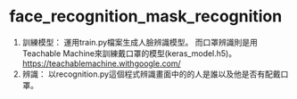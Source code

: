 # face_recognition_mask_recognition

1. 訓練模型：
運用train.py檔案生成人臉辨識模型。
而口罩辨識則是用Teachable Machine來訓練戴口罩的模型(keras_model.h5)。
https://teachablemachine.withgoogle.com/ 
2. 辨識：
以recognition.py這個程式辨識畫面中的的人是誰以及他是否有配戴口罩。
